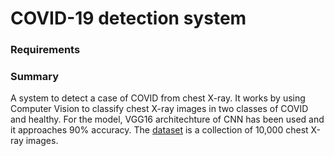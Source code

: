 # COVID-19 detection system
### Requirements

### Summary
A system to detect a case of COVID from chest X-ray. It works by using Computer Vision to classify chest X-ray images in two classes of COVID and healthy. For the model, VGG16 architechture of CNN has been used and it approaches 90% accuracy. The [dataset](https://www.kaggle.com/datasets/swarnendubiswas/chest-x-ray) is a collection of 10,000 chest X-ray images.
